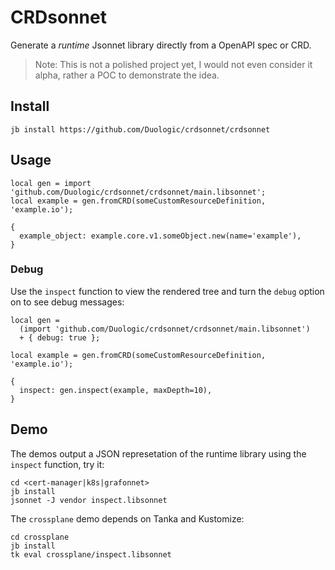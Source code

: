 # CRDsonnet

Generate a *runtime* Jsonnet library directly from a OpenAPI spec or CRD.

> Note: This is not a polished project yet, I would not even consider it alpha, rather a
> POC to demonstrate the idea.

## Install

```console
jb install https://github.com/Duologic/crdsonnet/crdsonnet
```

## Usage

```jsonnet
local gen = import 'github.com/Duologic/crdsonnet/crdsonnet/main.libsonnet';
local example = gen.fromCRD(someCustomResourceDefinition, 'example.io');

{
  example_object: example.core.v1.someObject.new(name='example'),
}
```

### Debug

Use the `inspect` function to view the rendered tree and turn the `debug` option on to see
debug messages:

```jsonnet
local gen =
  (import 'github.com/Duologic/crdsonnet/crdsonnet/main.libsonnet')
  + { debug: true };

local example = gen.fromCRD(someCustomResourceDefinition, 'example.io');

{
  inspect: gen.inspect(example, maxDepth=10),
}
```

## Demo

The demos output a JSON represetation of the runtime library using the `inspect` function,
try it:

```
cd <cert-manager|k8s|grafonnet>
jb install
jsonnet -J vendor inspect.libsonnet
```

The `crossplane` demo depends on Tanka and Kustomize:

```
cd crossplane
jb install
tk eval crossplane/inspect.libsonnet
```
